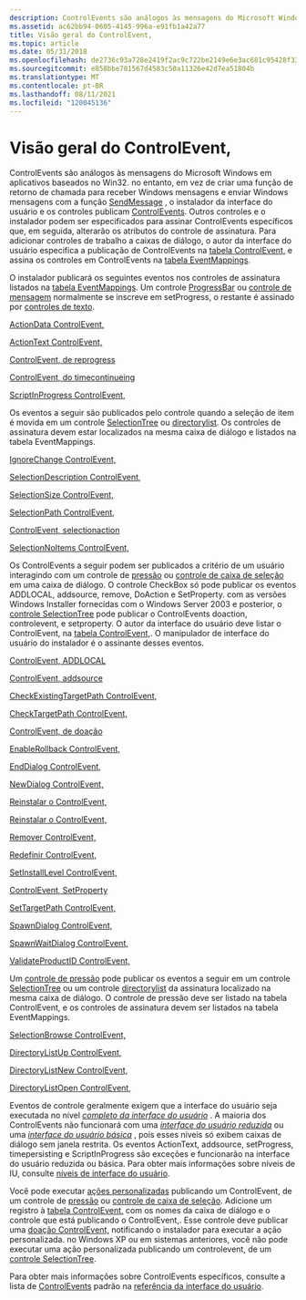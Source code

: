```yaml
---
description: ControlEvents são análogos às mensagens do Microsoft Windows em aplicativos baseados no Win32.
ms.assetid: ac62bb94-0605-4145-996a-e91fb1a42a77
title: Visão geral do ControlEvent,
ms.topic: article
ms.date: 05/31/2018
ms.openlocfilehash: de2736c93a728e2419f2ac9c722be2149e6e3ac681c95428f3383570262eb583
ms.sourcegitcommit: e858bbe701567d4583c50a11326e42d7ea51804b
ms.translationtype: MT
ms.contentlocale: pt-BR
ms.lasthandoff: 08/11/2021
ms.locfileid: "120045136"
---
```

# <a name="controlevent-overview"></a>Visão geral do ControlEvent,

ControlEvents são análogos às mensagens do Microsoft Windows em aplicativos baseados no Win32. no entanto, em vez de criar uma função de retorno de chamada para receber Windows mensagens e enviar Windows mensagens com a função [SendMessage](/windows/win32/api/winuser/nf-winuser-sendmessage) , o instalador da interface do usuário e os controles publicam [ControlEvents](control-events.md). Outros controles e o instalador podem ser especificados para assinar ControlEvents específicos que, em seguida, alterarão os atributos do controle de assinatura. Para adicionar controles de trabalho a caixas de diálogo, o autor da interface do usuário especifica a publicação de ControlEvents na [tabela ControlEvent,](controlevent-table.md) e assina os controles em ControlEvents na [tabela EventMappings](eventmapping-table.md).

O instalador publicará os seguintes eventos nos controles de assinatura listados na [tabela EventMappings](eventmapping-table.md). Um controle [ProgressBar](progressbar-control.md) ou [controle de mensagem](billboard-control.md) normalmente se inscreve em setProgress, o restante é assinado por [controles de texto](text-control.md).

[ActionData ControlEvent,](actiondata-controlevent.md)

[ActionText ControlEvent,](actiontext-controlevent.md)

[ControlEvent, de reprogress](setprogress-controlevent.md)

[ControlEvent, do timecontinueing](timeremaining-controlevent.md)

[ScriptInProgress ControlEvent,](scriptinprogress-controlevent.md)

Os eventos a seguir são publicados pelo controle quando a seleção de item é movida em um controle [SelectionTree](selectiontree-control.md) ou [directorylist](directorylist-control.md). Os controles de assinatura devem estar localizados na mesma caixa de diálogo e listados na tabela EventMappings.

[IgnoreChange ControlEvent,](ignorechange-controlevent.md)

[SelectionDescription ControlEvent,](selectiondescription-controlevent.md)

[SelectionSize ControlEvent,](selectionsize-controlevent.md)

[SelectionPath ControlEvent,](selectionpath-controlevent.md)

[ControlEvent, selectionaction](selectionaction-controlevent.md)

[SelectionNoItems ControlEvent,](selectionnoitems-controlevent.md)

Os ControlEvents a seguir podem ser publicados a critério de um usuário interagindo com um controle de [pressão](pushbutton-control.md) ou [controle de caixa de seleção](checkbox-control.md) em uma caixa de diálogo. O controle CheckBox só pode publicar os eventos ADDLOCAL, addsource, remove, DoAction e SetProperty. com as versões Windows Installer fornecidas com o Windows Server 2003 e posterior, o [controle SelectionTree](selectiontree-control.md) pode publicar o ControlEvents doaction, controlevent, e setproperty. O autor da interface do usuário deve listar o ControlEvent, na [tabela ControlEvent,](controlevent-table.md). O manipulador de interface do usuário do instalador é o assinante desses eventos.

[ControlEvent, ADDLOCAL](addlocal-controlevent.md)

[ControlEvent, addsource](addsource-controlevent.md)

[CheckExistingTargetPath ControlEvent,](checkexistingtargetpath-controlevent.md)

[CheckTargetPath ControlEvent,](checktargetpath-controlevent.md)

[ControlEvent, de doação](doaction-controlevent.md)

[EnableRollback ControlEvent,](enablerollback-controlevent.md)

[EndDialog ControlEvent,](enddialog-controlevent.md)

[NewDialog ControlEvent,](newdialog-controlevent.md)

[Reinstalar o ControlEvent,](reinstall-controlevent.md)

[Reinstalar o ControlEvent,](reinstallmode-controlevent.md)

[Remover ControlEvent,](remove-controlevent.md)

[Redefinir ControlEvent,](reset-controlevent.md)

[SetInstallLevel ControlEvent,](setinstalllevel-controlevent.md)

[ControlEvent, SetProperty](setproperty-controlevent.md)

[SetTargetPath ControlEvent,](settargetpath-controlevent.md)

[SpawnDialog ControlEvent,](spawndialog-controlevent.md)

[SpawnWaitDialog ControlEvent,](spawnwaitdialog-controlevent.md)

[ValidateProductID ControlEvent,](validateproductid-controlevent.md)

Um [controle de pressão](pushbutton-control.md) pode publicar os eventos a seguir em um controle [SelectionTree](selectiontree-control.md) ou um controle [directorylist](directorylist-control.md) da assinatura localizado na mesma caixa de diálogo. O controle de pressão deve ser listado na tabela ControlEvent, e os controles de assinatura devem ser listados na tabela EventMappings.

[SelectionBrowse ControlEvent,](selectionbrowse-controlevent.md)

[DirectoryListUp ControlEvent,](directorylistup-controlevent.md)

[DirectoryListNew ControlEvent,](directorylistnew-controlevent.md)

[DirectoryListOpen ControlEvent,](directorylistopen-controlevent.md)

Eventos de controle geralmente exigem que a interface do usuário seja executada no nível [*completo da interface do usuário*](f-gly.md) . A maioria dos ControlEvents não funcionará com uma [*interface do usuário reduzida*](r-gly.md) ou uma [*interface do usuário básica*](b-gly.md) , pois esses níveis só exibem caixas de diálogo sem janela restrita. Os eventos ActionText, addsource, setProgress, timepersisting e ScriptInProgress são exceções e funcionarão na interface do usuário reduzida ou básica. Para obter mais informações sobre níveis de IU, consulte [níveis de interface do usuário](user-interface-levels.md).

Você pode executar [ações personalizadas](custom-actions.md) publicando um ControlEvent, de um controle de [pressão](pushbutton-control.md) ou [controle de caixa de seleção](checkbox-control.md). Adicione um registro à [tabela ControlEvent,](controlevent-table.md) com os nomes da caixa de diálogo e o controle que está publicando o ControlEvent,. Esse controle deve publicar uma [doação ControlEvent,](doaction-controlevent.md) notificando o instalador para executar a ação personalizada. no Windows XP ou em sistemas anteriores, você não pode executar uma ação personalizada publicando um controlevent, de um [controle SelectionTree](selectiontree-control.md).

Para obter mais informações sobre ControlEvents específicos, consulte a lista de [ControlEvents](control-events.md) padrão na [referência da interface do usuário](user-interface-reference.md).

 

 
